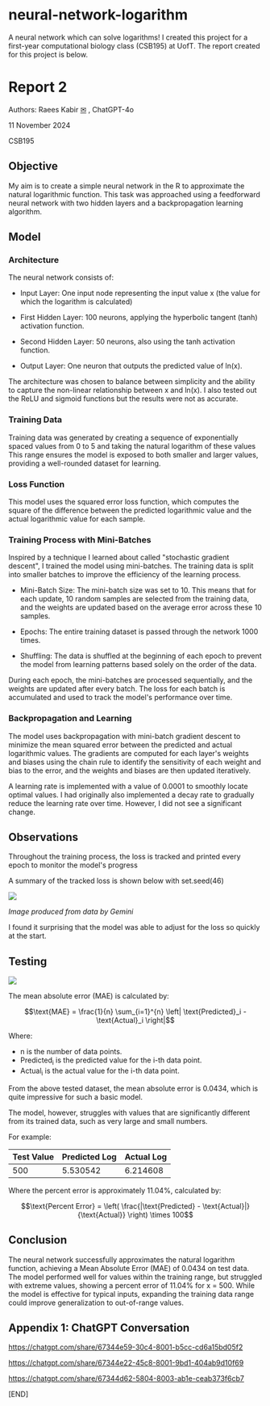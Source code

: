 # neural-network-logarithm
A neural network which can solve logarithms! I created this project for a first-year computational biology class (CSB195) at UofT. The report created for this project is below.

Report 2
========

Authors: Raees Kabir [✉](mailto:r.kabir@mail.utoronto.ca) , ChatGPT-4o

11 November 2024

CSB195

Objective
---------

My aim is to create a simple neural network in the R to approximate the natural logarithmic function. This task was approached using a feedforward neural network with two hidden layers and a backpropagation learning algorithm.

Model
-----

### Architecture

The neural network consists of:

-   Input Layer: One input node representing the input value x (the value for which the logarithm is calculated)

-   First Hidden Layer: 100 neurons, applying the hyperbolic tangent (tanh) activation function.

-   Second Hidden Layer: 50 neurons, also using the tanh activation function.

-   Output Layer: One neuron that outputs the predicted value of ln(x).

The architecture was chosen to balance between simplicity and the ability to capture the non-linear relationship between x and ln(x). I also tested out the ReLU and sigmoid functions but the results were not as accurate.

### Training Data

Training data was generated by creating a sequence of exponentially spaced values from 0 to 5 and taking the natural logarithm of these values This range ensures the model is exposed to both smaller and larger values, providing a well-rounded dataset for learning.

### Loss Function

This model uses the squared error loss function, which computes the square of the difference between the predicted logarithmic value and the actual logarithmic value for each sample.

### Training Process with Mini-Batches

Inspired by a technique I learned about called "stochastic gradient descent", I trained the model using mini-batches. The training data is split into smaller batches to improve the efficiency of the learning process.

-   Mini-Batch Size: The mini-batch size was set to 10. This means that for each update, 10 random samples are selected from the training data, and the weights are updated based on the average error across these 10 samples.

-   Epochs: The entire training dataset is passed through the network 1000 times.

-   Shuffling: The data is shuffled at the beginning of each epoch to prevent the model from learning patterns based solely on the order of the data.

During each epoch, the mini-batches are processed sequentially, and the weights are updated after every batch. The loss for each batch is accumulated and used to track the model's performance over time.  

### Backpropagation and Learning

The model uses backpropagation with mini-batch gradient descent to minimize the mean squared error between the predicted and actual logarithmic values. The gradients are computed for each layer's weights and biases using the chain rule to identify the sensitivity of each weight and bias to the error, and the weights and biases are then updated iteratively.

A learning rate is implemented with a value of 0.0001 to smoothly locate optimal values. I had originally also implemented a decay rate to gradually reduce the learning rate over time. However, I did not see a significant change.

Observations
------------

Throughout the training process, the loss is tracked and printed every epoch to monitor the model's progress

A summary of the tracked loss is shown below with set.seed(46)

![](https://lh7-rt.googleusercontent.com/docsz/AD_4nXeYXZsqcqoAYc3ikC1XqeC7BNk2VRKpo8vorYefg2bfawStNoDDGQQ9ii2RT-sqfZkw4_OuEWInibVMitxXWSwgXtZB40RBnWWT84G3apbcM7N6Koy0Z863-jLHYkUy-RKNDG4xsQ?key=yXk6lC_ZskG_IyNkx6jkhaIC)

*Image produced from data by Gemini*

I found it surprising that the model was able to adjust for the loss so quickly at the start.

Testing
-------

![](https://lh7-rt.googleusercontent.com/docsz/AD_4nXeXMPpz4IM8Z7WZElJ4G4v2VL2rEPWcmsZDGwJfxK-EplJHrFfueuZQ1dnWm0xTHbnloBc74nWyw_Xsy9G3GkG6X9cBN0spz-Re7_RxRqitr9QkEcq9HeVvatoV50jyKf0sqTROWw?key=yXk6lC_ZskG_IyNkx6jkhaIC)

The mean absolute error (MAE) is calculated by:

$$\text{MAE} = \frac{1}{n} \sum_{i=1}^{n} \left| \text{Predicted}_i - \text{Actual}_i \right|$$

Where:

*   n is the number of data points.
*   Predicted<sub>i</sub> is the predicted value for the i-th data point.
*   Actual<sub>i</sub> is the actual value for the i-th data point.

From the above tested dataset, the mean absolute error is 0.0434, which is quite impressive for such a basic model.

The model, however, struggles with values that are significantly different from its trained data, such as very large and small numbers.

For example:

| Test Value | Predicted Log | Actual Log |
|---|---|---|
| 500 | 5.530542 | 6.214608 |

Where the percent error is approximately 11.04%, calculated by:

$$\text{Percent Error} = \left( \frac{|\text{Predicted} - \text{Actual}|}{\text{Actual}} \right) \times 100$$

Conclusion
----------

The neural network successfully approximates the natural logarithm function, achieving a Mean Absolute Error (MAE) of 0.0434 on test data. The model performed well for values within the training range, but struggled with extreme values, showing a percent error of 11.04% for x = 500. While the model is effective for typical inputs, expanding the training data range could improve generalization to out-of-range values.

Appendix 1: ChatGPT Conversation
--------------------------------

<https://chatgpt.com/share/67344e59-30c4-8001-b5cc-cd6a15bd05f2>

<https://chatgpt.com/share/67344e22-45c8-8001-9bd1-404ab9d10f69>

<https://chatgpt.com/share/67344d62-5804-8003-ab1e-ceab373f6cb7>

[END]
